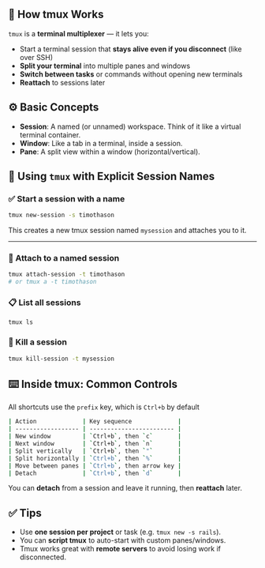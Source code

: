 ## 🧠 How tmux Works

`tmux` is a **terminal multiplexer** — it lets you:
- Start a terminal session that **stays alive even if you disconnect** (like over SSH)
- **Split your terminal** into multiple panes and windows
- **Switch between tasks** or commands without opening new terminals
- **Reattach** to sessions later

## ⚙️ Basic Concepts

- **Session**: A named (or unnamed) workspace. Think of it like a virtual terminal container.
- **Window**: Like a tab in a terminal, inside a session.
- **Pane**: A split view within a window (horizontal/vertical).

## 🚀 Using `tmux` with Explicit Session Names

### ✅ Start a session with a name

```bash
tmux new-session -s timothason
```

This creates a new tmux session named `mysession` and attaches you to it.

---

### 🔄 Attach to a named session

```bash
tmux attach-session -t timothason 
# or tmux a -t timothason
```

### 📋 List all sessions

```bash
tmux ls
```

### 🧯 Kill a session

```bash
tmux kill-session -t mysession
```

## ⌨️ Inside tmux: Common Controls

All shortcuts use the `prefix` key, which is `Ctrl+b` by default

```bash
| Action             | Key sequence             |
| ------------------ | ------------------------ |
| New window         | `Ctrl+b`, then `c`       |
| Next window        | `Ctrl+b`, then `n`       |
| Split vertically   | `Ctrl+b`, then `"`       |
| Split horizontally | `Ctrl+b`, then `%`       |
| Move between panes | `Ctrl+b`, then arrow key |
| Detach             | `Ctrl+b`, then `d`       |
```

You can **detach** from a session and leave it running, then **reattach** later.

## ✅ Tips

- Use **one session per project** or task (e.g. `tmux new -s rails`).
- You can **script tmux** to auto-start with custom panes/windows.
- Tmux works great with **remote servers** to avoid losing work if disconnected.

